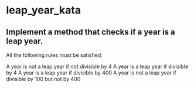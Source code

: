 # leap_year_kata

## Implement a method that checks if a year is a leap year.

All the following rules must be satisfied:

A year is not a leap year if not divisible by 4
A year is a leap year if divisible by 4
A year is a leap year if divisible by 400
A year is not a leap year if divisible by 100 but not by 400

